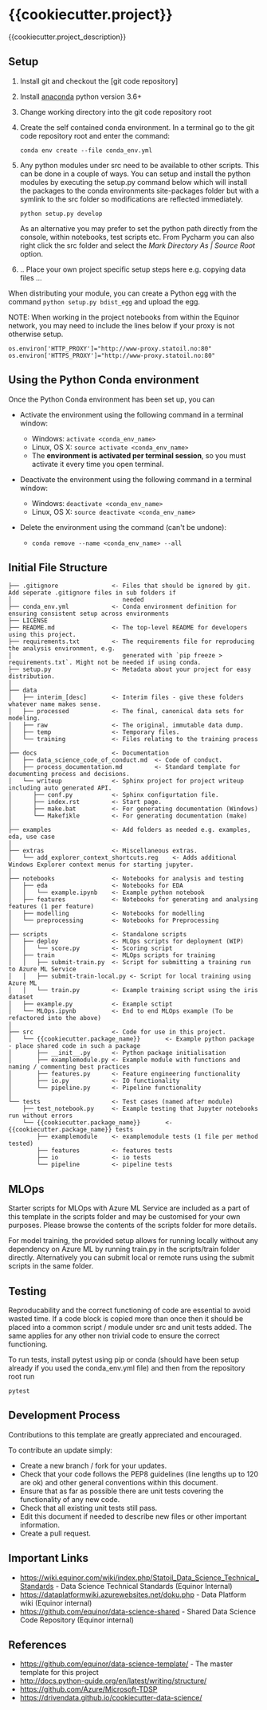 # {{cookiecutter.project}}

{{cookiecutter.project_description}}

## Setup
1. Install git and checkout the [git code repository]
2. Install [anaconda] python version 3.6+
3. Change working directory into the git code repository root
4. Create the self contained conda environment. In a terminal go to the git code repository root and enter the command:

   `conda env create --file conda_env.yml`

5. Any python modules under src need to be available to other scripts. This can be done in a couple of ways. You can 
setup and install the python modules by executing the setup.py command below which will install the packages to the 
conda environments site-packages folder but with a symlink to the src folder so modifications are reflected immediately. 

   `python setup.py develop`
   
    As an alternative you may prefer to set the python path directly from the console, within notebooks, test scripts 
    etc. From Pycharm you can also right click the src folder and select the _Mark Directory As | Source Root_ option.

6. .. Place your own project specific setup steps here e.g. copying data files ...

When distributing your module, you can create a Python egg with the command `python setup.py bdist_egg` and upload the egg.

NOTE: When working in the project notebooks from within the Equinor network, you may need to include the lines below if your proxy is not otherwise setup.

`os.environ['HTTP_PROXY']="http://www-proxy.statoil.no:80"`<br />
`os.environ['HTTPS_PROXY']="http://www-proxy.statoil.no:80"`

## Using the Python Conda environment

Once the Python Conda environment has been set up, you can

* Activate the environment using the following command in a terminal window:

  * Windows: `activate <conda_env_name>`
  * Linux, OS X: `source activate <conda_env_name>`
  * The __environment is activated per terminal session__, so you must activate it every time you open terminal.

* Deactivate the environment using the following command in a terminal window:

  * Windows: `deactivate <conda_env_name>`
  * Linux, OS X: `source deactivate <conda_env_name>`
               
* Delete the environment using the command (can't be undone):

  * `conda remove --name <conda_env_name> --all`

## Initial File Structure

```
├── .gitignore               <- Files that should be ignored by git. Add seperate .gitignore files in sub folders if 
│                               needed
├── conda_env.yml            <- Conda environment definition for ensuring consistent setup across environments
├── LICENSE
├── README.md                <- The top-level README for developers using this project.
├── requirements.txt         <- The requirements file for reproducing the analysis environment, e.g.
│                               generated with `pip freeze > requirements.txt`. Might not be needed if using conda.
├── setup.py                 <- Metadata about your project for easy distribution.
│
├── data
│   ├── interim_[desc]       <- Interim files - give these folders whatever name makes sense.
│   ├── processed            <- The final, canonical data sets for modeling.
│   ├── raw                  <- The original, immutable data dump.
│   ├── temp                 <- Temporary files.
│   └── training             <- Files relating to the training process
│
├── docs                     <- Documentation
│   ├── data_science_code_of_conduct.md  <- Code of conduct.
│   ├── process_documentation.md         <- Standard template for documenting process and decisions.
│   └── writeup              <- Sphinx project for project writeup including auto generated API.
│      ├── conf.py           <- Sphinx configurtation file.
│      ├── index.rst         <- Start page.
│      ├── make.bat          <- For generating documentation (Windows)
│      └── Makefikle         <- For generating documentation (make)
│
├── examples                 <- Add folders as needed e.g. examples, eda, use case
│
├── extras                   <- Miscellaneous extras.
│   └── add_explorer_context_shortcuts.reg    <- Adds additional Windows Explorer context menus for starting jupyter.
│
├── notebooks                <- Notebooks for analysis and testing
│   ├── eda                  <- Notebooks for EDA
│   │   └── example.ipynb    <- Example python notebook
│   ├── features             <- Notebooks for generating and analysing features (1 per feature)
│   ├── modelling            <- Notebooks for modelling
│   └── preprocessing        <- Notebooks for Preprocessing 
│
├── scripts                  <- Standalone scripts
│   ├── deploy               <- MLOps scripts for deployment (WIP)
│   │   └── score.py         <- Scoring script
│   ├── train                <- MLOps scripts for training
│   │   ├── submit-train.py  <- Script for submitting a training run to Azure ML Service
│   │   ├── submit-train-local.py <- Script for local training using Azure ML
│   │   └── train.py         <- Example training script using the iris dataset
│   ├── example.py           <- Example sctipt
│   └── MLOps.ipynb          <- End to end MLOps example (To be refactored into the above)
│
├── src                      <- Code for use in this project.
│   └── {{cookiecutter.package_name}}       <- Example python package - place shared code in such a package
│       ├── __init__.py      <- Python package initialisation
│       ├── examplemodule.py <- Example module with functions and naming / commenting best practices
│       ├── features.py      <- Feature engineering functionality
│       ├── io.py            <- IO functionality
│       └── pipeline.py      <- Pipeline functionality
│
└── tests                    <- Test cases (named after module)
    ├── test_notebook.py     <- Example testing that Jupyter notebooks run without errors
    └── {{cookiecutter.package_name}}       <- {{cookiecutter.package_name}} tests
        ├── examplemodule    <- examplemodule tests (1 file per method tested)
        ├── features         <- features tests
        ├── io               <- io tests
        └── pipeline         <- pipeline tests
```

## MLOps
Starter scripts for MLOps with Azure ML Service are included as a part of this template in the scripts folder and may be
customised for your own purposes. Please browse the contents of the scripts folder for more details.

For model training, the provided setup allows for running locally without any dependency on Azure ML by running train.py
in the scripts/train folder directly. Alternatively you can submit local or remote runs using the submit scripts in the 
same folder.

## Testing
Reproducability and the correct functioning of code are essential to avoid wasted time. If a code block is copied more 
than once then it should be placed into a common script / module under src and unit tests added. The same applies for 
any other non trivial code to ensure the correct functioning.

To run tests, install pytest using pip or conda (should have been setup already if you used the conda_env.yml file) and 
then from the repository root run
 
```
pytest
```

## Development Process
Contributions to this template are greatly appreciated and encouraged.

To contribute an update simply:
* Create a new branch / fork for your updates.
* Check that your code follows the PEP8 guidelines (line lengths up to 120 are ok) and other general conventions within this document.
* Ensure that as far as possible there are unit tests covering the functionality of any new code.
* Check that all existing unit tests still pass.
* Edit this document if needed to describe new files or other important information.
* Create a pull request.

## Important Links
* https://wiki.equinor.com/wiki/index.php/Statoil_Data_Science_Technical_Standards - Data Science Technical Standards (Equinor Internal)
* https://dataplatformwiki.azurewebsites.net/doku.php - Data Platform wiki (Equinor internal)
* https://github.com/equinor/data-science-shared - Shared Data Science Code Repository (Equinor internal)

## References
* https://github.com/equinor/data-science-template/ - The master template for this project
* http://docs.python-guide.org/en/latest/writing/structure/
* https://github.com/Azure/Microsoft-TDSP
* https://drivendata.github.io/cookiecutter-data-science/

[//]: #
   [anaconda]: <https://www.continuum.io/downloads>
